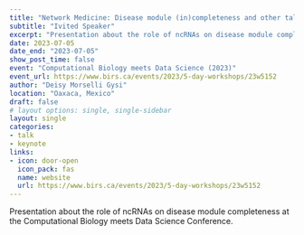```yaml
---
title: "Network Medicine: Disease module (in)completeness and other tales"
subtitle: "Ivited Speaker"
excerpt: "Presentation about the role of ncRNAs on disease module completeness at the Computational Biology meets Data Science Conference."
date: 2023-07-05
date_end: "2023-07-05"
show_post_time: false
event: "Computational Biology meets Data Science (2023)"
event_url: https://www.birs.ca/events/2023/5-day-workshops/23w5152
author: "Deisy Morselli Gysi"
location: "Oaxaca, Mexico"
draft: false
# layout options: single, single-sidebar
layout: single
categories:
- talk
- keynote
links:
- icon: door-open
  icon_pack: fas
  name: website
  url: https://www.birs.ca/events/2023/5-day-workshops/23w5152
---
```

  
Presentation about the role of ncRNAs on disease module completeness at the Computational Biology meets Data Science Conference.